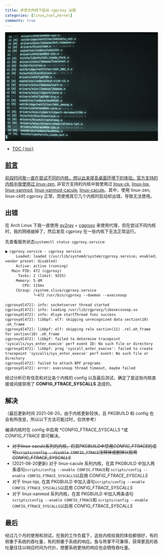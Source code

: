 ```yaml
---
title: 非官方内核下启动 cgproxy 出错
categories: [linux,tool,kernel]
comments: true
---
```


<a data-fancybox="gallery" href="../assets/img/post/kernels-cgproxy/image01.png"><img src="../assets/img/post/kernels-cgproxy/image01.png">

 * TOC
{:toc}
## 前言

前段时间我一直在尝试不同的内核，想以此来提高桌面环境下的体验。官方支持的内核中我使用过 [linux-zen](https://archlinux.org/packages/?name=linux-zen), 非官方支持的内核中我使用过 [linux-ck](https://aur.archlinux.org/packages/linux-ck/), [linux-lqx](https://aur.archlinux.org/packages/linux-lqx/), [linux-xanmod](https://aur.archlinux.org/packages/linux-xanmod/), [linux-xanmod-cacule](https://aur.archlinux.org/packages/linux-xanmod-cacule/), [linux-cacule](https://aur.archlinux.org/packages/?K=linux-cacule)。其中，使用 linux-zen, linux-ck时 cgproxy 正常，而使用其它几个内核时启动却出错，导致无法使用。

## 出错

在 Arch Linux 下我一直使用 [qv2ray](https://github.com/Qv2ray/Qv2ray) + [cgproxy](https://github.com/springzfx/cgproxy) 来使用代理，但在尝试不同内核时，我的网络崩掉了，然后发现 cgproxy 在一些内核下无法正常运行。

先查看服务状态`systemctl status cgproxy.service`:

```
● cgproxy.service - cgproxy service
     Loaded: loaded (/usr/lib/systemd/system/cgproxy.service; enabled; vendor preset: disabled)
     Active: active (running)
   Main PID: 472 (cgproxy)
      Tasks: 2 (limit: 9255)
     Memory: 5.4M
        CPU: 115ms
     CGroup: /system.slice/cgproxy.service
             └─472 /usr/bin/cgproxy --daemon --execsnoop

cgproxyd[472]: info: socketserver thread started
cgproxyd[472]: info: loading /usr/lib/cgproxy/libexecsnoop.so
cgproxyd[472]: info: dlsym startThread func success
cgproxyd[472]: libbpf: elf: skipping unrecognized data section(10) .eh_frame
cgproxyd[472]: libbpf: elf: skipping relo section(11) .rel.eh_frame for section(10) .eh_frame
cgproxyd[472]: libbpf: failed to determine tracepoint 'syscalls/sys_enter_execve' perf event ID: No such file or directory
cgproxyd[472]: libbpf: prog 'syscall_enter_execve': failed to create tracepoint 'syscalls/sys_enter_execve' perf event: No such file or directory
cgproxyd[472]: failed to attach BPF programs
cgproxyd[472]: error: execsnoop thread timeout, maybe failed
```

经过分析已有信息和对比各个内核的 config 以及最后测试，确定了是这些内核直接或间接禁用了 **CONFIG_FTRACE_SYSCALLS** 造成的。

## 解决

（最后更新时间 2021-08-20，由于内核更新较快，且 PKGBUILD 和 config 也会有所改变，所以以下方法可能过时，仅供参考）

编译内核时在 config 中启用 *CONFIG_FTRACE_SYSCALLS *或 *CONFIG_FTRACE* 即可解决。

- ~~对于linux-cacule系列的内核，将其PKGBUILD中禁用*CONFIG_FTRACE*的语句`scripts/config --disable CONFIG_FTRACE`注释掉或删掉以启用*CONFIG_FTRACE_SYSCALLS*~~
- (2021-08-20更新) 对于 linux-cacule 系列内核，在其 PKGBUILD 中加入两条语句`scripts/config --enable CONFIG_FTRACE`和 `scripts/config --enable CONFIG_FTRACE_SYSCALLS`以启用 *CONFIG_FTRACE_SYSCALLS*
- 对于 linux-lqx, 在其 PKGBUILD 中加入语句`scripts/config --enable CONFIG_FTRACE_SYSCALLS`以启用 *CONFIG_FTRACE_SYSCALLS*
- 对于 linux-xanmod 系列内核，在其 PKGBUILD 中加入两条语句`scripts/config --enable CONFIG_FTRACE`和 `scripts/config --enable CONFIG_FTRACE_SYSCALLS`以启用 *CONFIG_FTRACE_SYSCALLS*

## 最后

经过几个月的使用和测试，在我的工作负载下，这些内核给我的体验都很好，有的侧重于系统的吞吐量，有的侧重于系统的响应。鱼与熊掌不可兼得，获得更高的吞吐量往往以响应时间为代价，想要系统更快的响应也会牺牲吞吐量。
